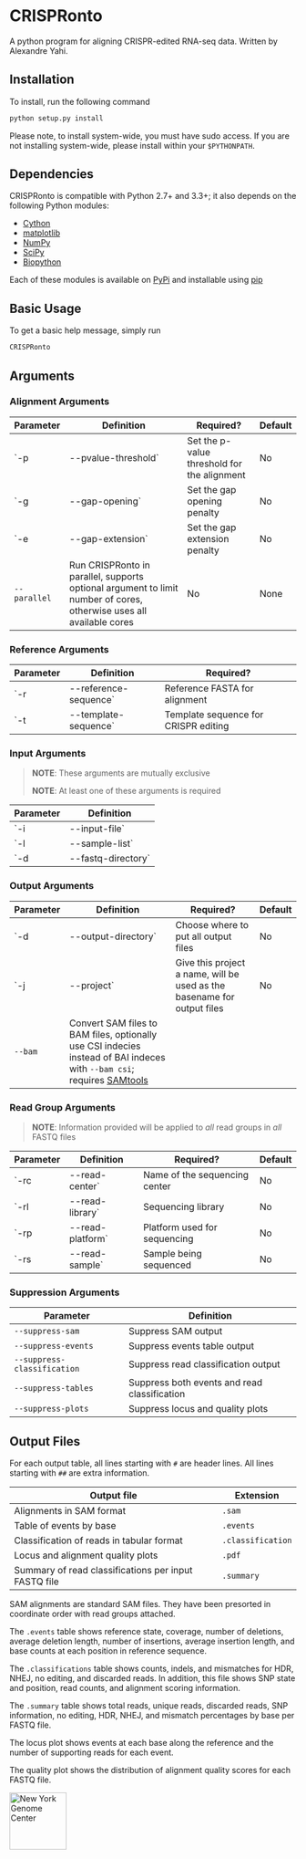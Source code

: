 # CRISPRonto

A python program for aligning CRISPR-edited RNA-seq data. Written by Alexandre Yahi.

## Installation

To install, run the following command

```bash
python setup.py install
```

Please note, to install system-wide, you must have sudo access. If you are not installing system-wide, please install within your `$PYTHONPATH`.

## Dependencies

CRISPRonto is compatible with Python 2.7+ and 3.3+; it also depends on the following Python modules:
 - [Cython](http://cython.org/)
 - [matplotlib](http://matplotlib.org/)
 - [NumPy](http://www.numpy.org/)
 - [SciPy](https://www.scipy.org/)
 - [Biopython](http://biopython.org/)

Each of these modules is available on [PyPi](https://pypi.python.org/) and installable using [pip](https://pip.pypa.io/en/stable/)

## Basic Usage

To get a basic help message, simply run

```bash
CRISPRonto
```

## Arguments

### Alignment Arguments

| Parameter | Definition | Required? | Default |
| --------- | ---------- | --------- | ------- |
| `-p | --pvalue-threshold` | Set the p-value threshold for the alignment | No | 1 * 10<sup>-3</sup> |
| `-g | --gap-opening` | Set the gap opening penalty | No | 8 |
| `-e | --gap-extension` | Set the gap extension penalty | No | 1 |
| `--parallel` | Run CRISPRonto in parallel, supports optional argument to limit number of cores, otherwise uses all available cores | No | None |

### Reference Arguments

| Parameter | Definition | Required? |
| --------- | ---------- | --------- |
| `-r | --reference-sequence` | Reference FASTA for alignment | **Yes** |
| `-t | --template-sequence` | Template sequence for CRISPR editing | **Yes** |

### Input Arguments

> **NOTE**: These arguments are mutually exclusive
>
> **NOTE**: At least one of these arguments is required

| Parameter | Definition |
| --------- | ---------- |
| `-i | --input-file` | Provide a single FASTQ file for aligning |
| `-l | --sample-list` | Provide a list of FASTQ files for aligning; there should be one FASTQ file per line |
| `-d | --fastq-directory` | Provide a directory where FASTQ files are located; files must end in .fastq or .fq (.gz is allowed afterwards) |

### Output Arguments

| Parameter | Definition | Required? | Default |
| --------- | ---------- | --------- | ------- |
| `-d | --output-directory` | Choose where to put all output files | No | 'output' |
| `-j | --project` | Give this project a name, will be used as the basename for output files | No | 'crispronto' |
| `--bam` | Convert SAM files to BAM files, optionally use CSI indecies instead of BAI indeces with `--bam csi`; requires [SAMtools](https://github.com/samtools/samtools) |

### Read Group Arguments

> **NOTE**: Information provided will be applied to *all* read groups in *all* FASTQ files

| Parameter | Definition | Required? | Default |
| --------- | ---------- | --------- | ------- |
| `-rc | --read-center` | Name of the sequencing center | No | None |
| `-rl | --read-library` | Sequencing library | No | None |
| `-rp | --read-platform` | Platform used for sequencing | No | None |
| `-rs | --read-sample` | Sample being sequenced | No | None |

### Suppression Arguments

| Parameter | Definition |
| --------- | ---------- |
| `--suppress-sam` | Suppress SAM output |
| `--suppress-events` | Suppress events table output |
| `--suppress-classification` | Suppress read classification output |
| `--suppress-tables` | Suppress both events and read classification |
| `--suppress-plots` | Suppress locus and quality plots |

## Output Files

For each output table, all lines starting with `#` are header lines. All lines starting with `##` are extra information.

| Output file | Extension |
| ----------- | --------- |
| Alignments in SAM format | `.sam` |
| Table of events by base | `.events` |
| Classification of reads in tabular format | `.classification` |
| Locus and alignment quality plots | `.pdf` |
| Summary of read classifications per input FASTQ file | `.summary` |

SAM alignments are standard SAM files. They have been presorted in coordinate order with read groups attached.

The `.events` table shows reference state, coverage, number of deletions, average deletion length, number of insertions, average insertion length, and base counts at each position in reference sequence.

The `.classifications` table shows counts, indels, and mismatches for HDR, NHEJ, no editing, and discarded reads. In addition, this file shows SNP state and position, read counts, and alignment scoring information.

The `.summary` table shows total reads, unique reads, discarded reads, SNP information, no editing, HDR, NHEJ, and mismatch percentages by base per FASTQ file.

The locus plot shows events at each base along the reference and the number of supporting reads for each event.

The quality plot shows the distribution of alignment quality scores for each FASTQ file.

<img src='.nygc.jpeg' alt='New York Genome Center' height='100' width='100'>
